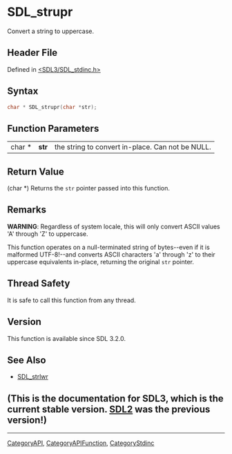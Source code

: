 # SDL_strupr

Convert a string to uppercase.

## Header File

Defined in [<SDL3/SDL_stdinc.h>](https://github.com/libsdl-org/SDL/blob/main/include/SDL3/SDL_stdinc.h)

## Syntax

```c
char * SDL_strupr(char *str);
```

## Function Parameters

|        |         |                                                  |
| ------ | ------- | ------------------------------------------------ |
| char * | **str** | the string to convert in-place. Can not be NULL. |

## Return Value

(char *) Returns the `str` pointer passed into this function.

## Remarks

**WARNING**: Regardless of system locale, this will only convert ASCII
values 'A' through 'Z' to uppercase.

This function operates on a null-terminated string of bytes--even if it is
malformed UTF-8!--and converts ASCII characters 'a' through 'z' to their
uppercase equivalents in-place, returning the original `str` pointer.

## Thread Safety

It is safe to call this function from any thread.

## Version

This function is available since SDL 3.2.0.

## See Also

- [SDL_strlwr](SDL_strlwr)


## (This is the documentation for SDL3, which is the current stable version. [SDL2](https://wiki.libsdl.org/SDL2/) was the previous version!)



----
[CategoryAPI](CategoryAPI), [CategoryAPIFunction](CategoryAPIFunction), [CategoryStdinc](CategoryStdinc)

